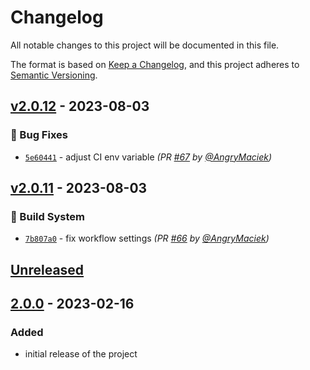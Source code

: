 # Changelog

All notable changes to this project will be documented in this file.

The format is based on [Keep a Changelog](https://keepachangelog.com/en/1.0.0/),
and this project adheres to [Semantic Versioning](https://semver.org/spec/v2.0.0.html).

## [v2.0.12] - 2023-08-03
### :bug: Bug Fixes
- [`5e60441`](https://github.com/AngryMaciek/hypercomplex/commit/5e60441f348e713e73469968ecc6b646b4029a2f) - adjust CI env variable *(PR [#67](https://github.com/AngryMaciek/hypercomplex/pull/67) by [@AngryMaciek](https://github.com/AngryMaciek))*


## [v2.0.11] - 2023-08-03
### :construction_worker: Build System
- [`7b807a0`](https://github.com/AngryMaciek/hypercomplex/commit/7b807a04bbcffc6faff21cc6b582f3d58a118428) - fix workflow settings *(PR [#66](https://github.com/AngryMaciek/hypercomplex/pull/66) by [@AngryMaciek](https://github.com/AngryMaciek))*


## [Unreleased]

## [2.0.0] - 2023-02-16

### Added

- initial release of the project

[unreleased]: https://github.com/AngryMaciek/hypercomplex/compare/v2.0.0...HEAD
[2.0.0]: https://github.com/AngryMaciek/hypercomplex/releases/tag/v2.0.0

[v2.0.11]: https://github.com/AngryMaciek/hypercomplex/compare/v2.0.10...v2.0.11
[v2.0.12]: https://github.com/AngryMaciek/hypercomplex/compare/v2.0.11...v2.0.12